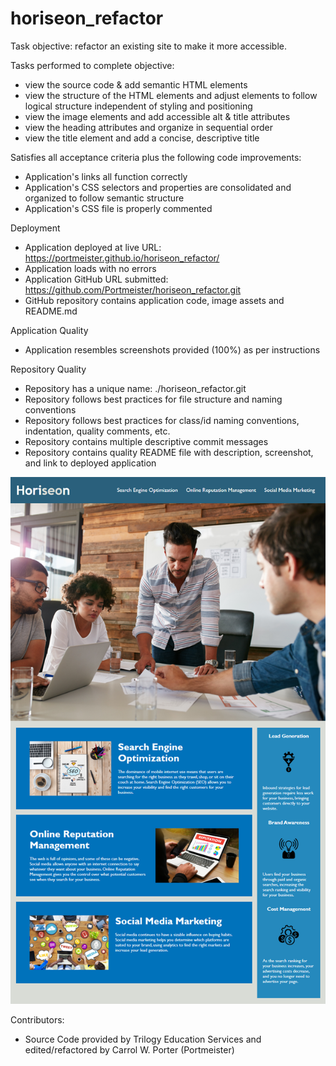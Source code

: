 # horiseon_refactor

Task objective: refactor an existing site to make it more accessible.

Tasks performed to complete objective:
- view the source code & add semantic HTML elements
- view the structure of the HTML elements and adjust elements to follow logical structure independent of styling and positioning
- view the image elements and add accessible alt & title attributes
- view the heading attributes and organize in sequential order
- view the title element and add a concise, descriptive title

Satisfies all acceptance criteria plus the following code improvements:
- Application's links all function correctly
- Application's CSS selectors and properties are consolidated and organized to follow semantic structure
- Application's CSS file is properly commented

Deployment
- Application deployed at live URL: https://portmeister.github.io/horiseon_refactor/
- Application loads with no errors
- Application GitHub URL submitted: https://github.com/Portmeister/horiseon_refactor.git
- GitHub repository contains application code, image assets and README.md

Application Quality
- Application resembles screenshots provided (100%) as per instructions

Repository Quality
- Repository has a unique name: ./horiseon_refactor.git
- Repository follows best practices for file structure and naming conventions
- Repository follows best practices for class/id naming conventions, indentation, quality comments, etc.
- Repository contains multiple descriptive commit messages
- Repository contains quality README file with description, screenshot, and link to deployed application

![code refactor demo](./images/01-html-css-git-homework-demo.png)

Contributors:
- Source Code provided by Trilogy Education Services and edited/refactored by Carrol W. Porter (Portmeister)

 

 


 
 
 



